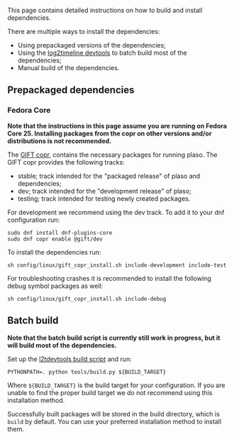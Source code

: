 This page contains detailed instructions on how to build and install dependencies.

There are multiple ways to install the dependencies:

* Using prepackaged versions of the dependencies;
* Using the [log2timeline devtools](https://github.com/log2timeline/devtools) to batch build most of the dependencies;
* Manual build of the dependencies.

## Prepackaged dependencies

### Fedora Core

**Note that the instructions in this page assume you are running on Fedora Core 25. Installing packages from the copr on other versions and/or distributions is not recommended.**

The [GIFT copr](https://copr.fedorainfracloud.org/groups/g/gift/coprs/), contains the necessary packages for running plaso. The GIFT copr provides the following tracks:

* stable; track intended for the "packaged release" of plaso and dependencies;
* dev; track intended for the "development release" of plaso;
* testing; track intended for testing newly created packages.

For development we recommend using the dev track. To add it to your dnf configuration run:

```
sudo dnf install dnf-plugins-core
sudo dnf copr enable @gift/dev
```

To install the dependencies run:

```
sh config/linux/gift_copr_install.sh include-development include-test
```

For troubleshooting crashes it is recommended to install the following debug symbol packages as well:

```
sh config/linux/gift_copr_install.sh include-debug
```

## Batch build

**Note that the batch build script is currently still work in progress, but it will build most of the dependencies.**

Set up the [l2tdevtools build script](https://github.com/log2timeline/l2tdevtools/wiki/Build-script) and run:
```
PYTHONPATH=. python tools/build.py ${BUILD_TARGET}
```

Where `${BUILD_TARGET}` is the build target for your configuration. If you are unable to find the proper build target we do not recommend using this installation method.

Successfully built packages will be stored in the build directory, which is `build` by default. You can use your preferred installation method to install them.

